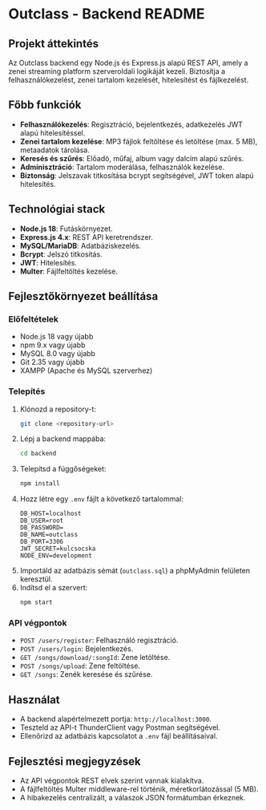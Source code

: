 # Outclass - Backend README

## Projekt áttekintés
Az Outclass backend egy Node.js és Express.js alapú REST API, amely a zenei streaming platform szerveroldali logikáját kezeli. Biztosítja a felhasználókezelést, zenei tartalom kezelését, hitelesítést és fájlkezelést.

## Főbb funkciók
- **Felhasználókezelés**: Regisztráció, bejelentkezés, adatkezelés JWT alapú hitelesítéssel.
- **Zenei tartalom kezelése**: MP3 fájlok feltöltése és letöltése (max. 5 MB), metaadatok tárolása.
- **Keresés és szűrés**: Előadó, műfaj, album vagy dalcím alapú szűrés.
- **Adminisztráció**: Tartalom moderálása, felhasználók kezelése.
- **Biztonság**: Jelszavak titkosítása bcrypt segítségével, JWT token alapú hitelesítés.

## Technológiai stack
- **Node.js 18**: Futáskörnyezet.
- **Express.js 4.x**: REST API keretrendszer.
- **MySQL/MariaDB**: Adatbáziskezelés.
- **Bcrypt**: Jelszó titkosítás.
- **JWT**: Hitelesítés.
- **Multer**: Fájlfeltöltés kezelése.

## Fejlesztőkörnyezet beállítása
### Előfeltételek
- Node.js 18 vagy újabb
- npm 9.x vagy újabb
- MySQL 8.0 vagy újabb
- Git 2.35 vagy újabb
- XAMPP (Apache és MySQL szerverhez)

### Telepítés
1. Klónozd a repository-t:
   ```bash
   git clone <repository-url>
   ```
2. Lépj a backend mappába:
   ```bash
   cd backend
   ```
3. Telepítsd a függőségeket:
   ```bash
   npm install
   ```
4. Hozz létre egy `.env` fájlt a következő tartalommal:
   ```env
   DB_HOST=localhost
   DB_USER=root
   DB_PASSWORD=
   DB_NAME=outclass
   DB_PORT=3306
   JWT_SECRET=kulcsocska
   NODE_ENV=development
   ```
5. Importáld az adatbázis sémát (`outclass.sql`) a phpMyAdmin felületen keresztül.
6. Indítsd el a szervert:
   ```bash
   npm start
   ```

### API végpontok
- `POST /users/register`: Felhasználó regisztráció.
- `POST /users/login`: Bejelentkezés.
- `GET /songs/download/:songId`: Zene letöltése.
- `POST /songs/upload`: Zene feltöltése.
- `GET /songs`: Zenék keresése és szűrése.

## Használat
- A backend alapértelmezett portja: `http://localhost:3000`.
- Teszteld az API-t ThunderClient vagy Postman segítségével.
- Ellenőrizd az adatbázis kapcsolatot a `.env` fájl beállításaival.

## Fejlesztési megjegyzések
- Az API végpontok REST elvek szerint vannak kialakítva.
- A fájlfeltöltés Multer middleware-rel történik, méretkorlátozással (5 MB).
- A hibakezelés centralizált, a válaszok JSON formátumban érkeznek.
